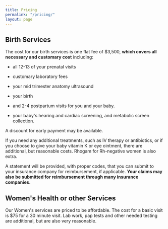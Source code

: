 ```yaml
---
title: Pricing
permalink: "/pricing/"
layout: page
---
```


## Birth Services

The cost for our birth services is one flat fee of $3,500, **which covers all necessary and customary cost** including:

* all 12-13 of your prenatal visits

* customary laboratory fees

* your mid trimester anatomy ultrasound

* your birth

* and 2-4 postpartum visits for you and your baby.

* your baby's hearing and cardiac screening, and metabolic screen collection.

A discount for early payment may be available.

If you need any additional treatments, such as IV therapy or antibiotics, or if you choose to give your baby vitamin K or  eye ointment, there are additional, but reasonable costs. Rhogam for Rh-negative women is also extra.

A statement will be provided, with proper codes, that you can submit to your insurance company for reimbursement, if applicable. **Your claims may also be submitted for reimbursement through many insurance companies.**

## Women's Health or other Services

Our Women's services are priced to be affordable. The cost for a basic visit is $75 for a 30 minute visit. Lab work, pap tests and other needed testing are additional, but are also very reasonable.

